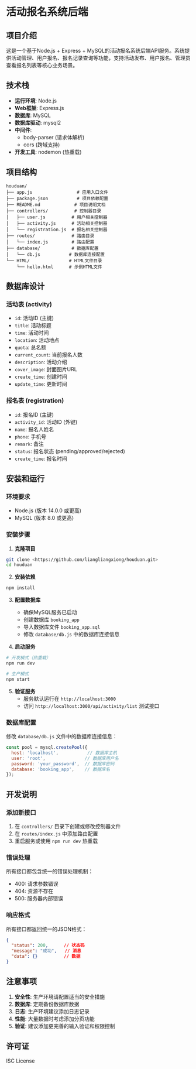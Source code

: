 # 活动报名系统后端

## 项目介绍

这是一个基于Node.js + Express + MySQL的活动报名系统后端API服务。系统提供活动管理、用户报名、报名记录查询等功能，支持活动发布、用户报名、管理员查看报名列表等核心业务场景。

## 技术栈

- **运行环境**: Node.js
- **Web框架**: Express.js
- **数据库**: MySQL
- **数据库驱动**: mysql2
- **中间件**: 
  - body-parser (请求体解析)
  - cors (跨域支持)
- **开发工具**: nodemon (热重载)

## 项目结构

```
houduan/
├── app.js                 # 应用入口文件
├── package.json           # 项目依赖配置
├── README.md             # 项目说明文档
├── controllers/          # 控制器目录
│   ├── user.js          # 用户相关控制器
│   ├── activity.js      # 活动相关控制器
│   └── registration.js  # 报名相关控制器
├── routes/              # 路由目录
│   └── index.js         # 路由配置
├── database/            # 数据库配置
│   └── db.js           # 数据库连接配置
└── HTML/               # HTML文件目录
    └── hello.html      # 示例HTML文件
```

## 数据库设计

### 活动表 (activity)
- `id`: 活动ID (主键)
- `title`: 活动标题
- `time`: 活动时间
- `location`: 活动地点
- `quota`: 总名额
- `current_count`: 当前报名人数
- `description`: 活动介绍
- `cover_image`: 封面图片URL
- `create_time`: 创建时间
- `update_time`: 更新时间

### 报名表 (registration)
- `id`: 报名ID (主键)
- `activity_id`: 活动ID (外键)
- `name`: 报名人姓名
- `phone`: 手机号
- `remark`: 备注
- `status`: 报名状态 (pending/approved/rejected)
- `create_time`: 报名时间


## 安装和运行

### 环境要求
- Node.js (版本 14.0.0 或更高)
- MySQL (版本 8.0 或更高)

### 安装步骤

1. **克隆项目**
```bash
git clone <https://github.com/liangliangxiong/houduan.git>
cd houduan
```

2. **安装依赖**
```bash
npm install
```

3. **配置数据库**
   - 确保MySQL服务已启动
   - 创建数据库 `booking_app`
   - 导入数据库文件 `booking_app.sql`
   - 修改 `database/db.js` 中的数据库连接信息

4. **启动服务**
```bash
# 开发模式（热重载）
npm run dev

# 生产模式
npm start
```

5. **验证服务**
   - 服务默认运行在 `http://localhost:3000`
   - 访问 `http://localhost:3000/api/activity/list` 测试接口

### 数据库配置

修改 `database/db.js` 文件中的数据库连接信息：

```javascript
const pool = mysql.createPool({
  host: 'localhost',           // 数据库主机
  user: 'root',               // 数据库用户名
  password: 'your_password',  // 数据库密码
  database: 'booking_app',    // 数据库名
});
```

## 开发说明

### 添加新接口
1. 在 `controllers/` 目录下创建或修改控制器文件
2. 在 `routes/index.js` 中添加路由配置
3. 重启服务或使用 `npm run dev` 热重载

### 错误处理
所有接口都包含统一的错误处理机制：
- 400: 请求参数错误
- 404: 资源不存在
- 500: 服务器内部错误

### 响应格式
所有接口都返回统一的JSON格式：
```json
{
  "status": 200,      // 状态码
  "message": "成功",   // 消息
  "data": {}          // 数据
}
```

## 注意事项

1. **安全性**: 生产环境请配置适当的安全措施
2. **数据库**: 定期备份数据库数据
3. **日志**: 生产环境建议添加日志记录
4. **性能**: 大量数据时考虑添加分页功能
5. **验证**: 建议添加更完善的输入验证和权限控制

## 许可证

ISC License 